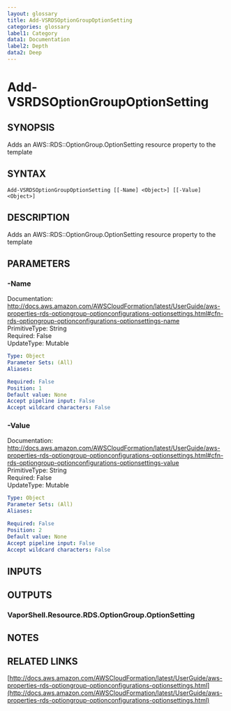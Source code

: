 ```yaml
---
layout: glossary
title: Add-VSRDSOptionGroupOptionSetting
categories: glossary
label1: Category
data1: Documentation
label2: Depth
data2: Deep
---
```


# Add-VSRDSOptionGroupOptionSetting

## SYNOPSIS
Adds an AWS::RDS::OptionGroup.OptionSetting resource property to the template

## SYNTAX

```
Add-VSRDSOptionGroupOptionSetting [[-Name] <Object>] [[-Value] <Object>]
```

## DESCRIPTION
Adds an AWS::RDS::OptionGroup.OptionSetting resource property to the template

## PARAMETERS

### -Name
Documentation: http://docs.aws.amazon.com/AWSCloudFormation/latest/UserGuide/aws-properties-rds-optiongroup-optionconfigurations-optionsettings.html#cfn-rds-optiongroup-optionconfigurations-optionsettings-name    
PrimitiveType: String    
Required: False    
UpdateType: Mutable

```yaml
Type: Object
Parameter Sets: (All)
Aliases: 

Required: False
Position: 1
Default value: None
Accept pipeline input: False
Accept wildcard characters: False
```

### -Value
Documentation: http://docs.aws.amazon.com/AWSCloudFormation/latest/UserGuide/aws-properties-rds-optiongroup-optionconfigurations-optionsettings.html#cfn-rds-optiongroup-optionconfigurations-optionsettings-value    
PrimitiveType: String    
Required: False    
UpdateType: Mutable

```yaml
Type: Object
Parameter Sets: (All)
Aliases: 

Required: False
Position: 2
Default value: None
Accept pipeline input: False
Accept wildcard characters: False
```

## INPUTS

## OUTPUTS

### VaporShell.Resource.RDS.OptionGroup.OptionSetting

## NOTES

## RELATED LINKS

[http://docs.aws.amazon.com/AWSCloudFormation/latest/UserGuide/aws-properties-rds-optiongroup-optionconfigurations-optionsettings.html](http://docs.aws.amazon.com/AWSCloudFormation/latest/UserGuide/aws-properties-rds-optiongroup-optionconfigurations-optionsettings.html)

